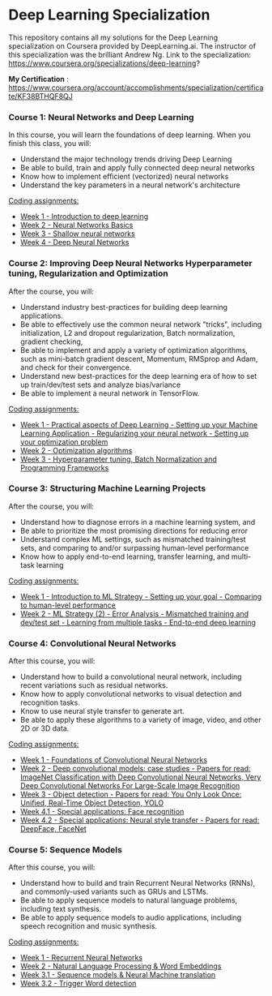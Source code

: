 # Deep Learning Specialization

This repository contains all my solutions for the Deep Learning specialization on Coursera provided by DeepLearning.ai. The instructor of this specialization was the brilliant Andrew Ng. Link to the specialization: https://www.coursera.org/specializations/deep-learning?

**My Certification** : https://www.coursera.org/account/accomplishments/specialization/certificate/KF38BTHQF8QJ  

### Course 1: Neural Networks and Deep Learning  
In this course, you will learn the foundations of deep learning. When you finish this class, you will:

- Understand the major technology trends driving Deep Learning
- Be able to build, train and apply fully connected deep neural networks 
- Know how to implement efficient (vectorized) neural networks 
- Understand the key parameters in a neural network's architecture 

<ins>Coding assignments:</ins>   

- [Week 1 - Introduction to deep learning]()  
- [Week 2 - Neural Networks Basics](https://github.com/polospeter/Deep-Learning-Specialization-Coursera/blob/master/Neural-networks/Week%202/Logistic%20Regression%20as%20a%20Neural%20Network/Logistic_Regression_with_a_Neural_Network_mindset_v6a.ipynb) 
- [Week 3 - Shallow neural networks](https://github.com/polospeter/Deep-Learning-Specialization-Coursera/blob/master/Neural-networks/Week%203/Planar%20data%20classification%20with%20one%20hidden%20layer/Planar_data_classification_with_onehidden_layer_v6c.ipynb)
- [Week 4 - Deep Neural Networks](https://github.com/polospeter/Deep-Learning-Specialization-Coursera/blob/master/Neural-networks/Week%204/Deep%20Neural%20Network%20Application_%20Image%20Classification/Deep%20Neural%20Network%20-%20Application%20v8.ipynb)

### Course 2: Improving Deep Neural Networks Hyperparameter tuning, Regularization and Optimization
After the course, you will: 
- Understand industry best-practices for building deep learning applications. 
- Be able to effectively use the common neural network "tricks", including initialization, L2 and dropout regularization, Batch normalization, gradient checking, 
- Be able to implement and apply a variety of optimization algorithms, such as mini-batch gradient descent, Momentum, RMSprop and Adam, and check for their convergence. 
- Understand new best-practices for the deep learning era of how to set up train/dev/test sets and analyze bias/variance
- Be able to implement a neural network in TensorFlow. 

<ins>Coding assignments:</ins>   

- [Week 1 - Practical aspects of Deep Learning - Setting up your Machine Learning Application - Regularizing your neural network - Setting up your optimization problem](https://github.com/polospeter/Deep-Learning-Specialization-Coursera/tree/master/Hyperparameter-tuning/week5)  
- [Week 2 - Optimization algorithms](https://github.com/polospeter/Deep-Learning-Specialization-Coursera/blob/master/Hyperparameter-tuning/week6/Optimization_methods_v1b.ipynb) 
- [Week 3 - Hyperparameter tuning, Batch Normalization and Programming Frameworks](https://github.com/polospeter/Deep-Learning-Specialization-Coursera/blob/master/Hyperparameter-tuning/week7/Tensorflow%20Tutorial%20v3a.ipynb)  

### Course 3: Structuring Machine Learning Projects
After the course, you will: 
- Understand how to diagnose errors in a machine learning system, and 
- Be able to prioritize the most promising directions for reducing error
- Understand complex ML settings, such as mismatched training/test sets, and comparing to and/or surpassing human-level performance
- Know how to apply end-to-end learning, transfer learning, and multi-task learning

<ins>Coding assignments:</ins>   

- [Week 1 - Introduction to ML Strategy - Setting up your goal - Comparing to human-level performance]()  
- [Week 2 - ML Strategy (2) - Error Analysis - Mismatched training and dev/test set - Learning from multiple tasks - End-to-end deep learning]()  

### Course 4: Convolutional Neural Networks
After this course, you will: 

- Understand how to build a convolutional neural network, including recent variations such as residual networks.
- Know how to apply convolutional networks to visual detection and recognition tasks.
- Know to use neural style transfer to generate art.
- Be able to apply these algorithms to a variety of image, video, and other 2D or 3D data.

<ins>Coding assignments:</ins>  

- [Week 1 - Foundations of Convolutional Neural Networks](https://github.com/polospeter/Deep-Learning-Specialization-Coursera/blob/master/Convolutional-networks/week1/Convolution%20model%20-%20Step%20by%20Step%20-%20v2.ipynb)  
- [Week 2 - Deep convolutional models: case studies - Papers for read: ImageNet Classification with Deep Convolutional Neural Networks, Very Deep Convolutional Networks For Large-Scale Image Recognition](https://github.com/polospeter/Deep-Learning-Specialization-Coursera/blob/master/Convolutional-networks/week2/ResNets/Residual_Networks_v2a.ipynb) 
- [Week 3 - Object detection - Papers for read: You Only Look Once: Unified, Real-Time Object Detection, YOLO](https://github.com/polospeter/Deep-Learning-Specialization-Coursera/blob/master/Convolutional-networks/week3/Car%20detection%20for%20Autonomous%20Driving/Autonomous_driving_application_Car_detection_v3a.ipynb)  
- [Week 4.1 - Special applications: Face recognition](https://github.com/polospeter/Deep-Learning-Specialization-Coursera/blob/master/Convolutional-networks/week4/Face%20Recognition/Face%20Recognition%20for%20the%20Happy%20House%20-%20v3.ipynb)
- [Week 4.2 - Special applications: Neural style transfer - Papers for read: DeepFace, FaceNet](https://github.com/polospeter/Deep-Learning-Specialization-Coursera/blob/master/Convolutional-networks/week4/Neural%20Style%20Transfer/Art_Generation_with_Neural_Style_Transfer_v3a.ipynb)

### Course 5: Sequence Models
After this course, you will:

- Understand how to build and train Recurrent Neural Networks (RNNs), and commonly-used variants such as GRUs and LSTMs.
- Be able to apply sequence models to natural language problems, including text synthesis. 
- Be able to apply sequence models to audio applications, including speech recognition and music synthesis.

<ins>Coding assignments:</ins>  

- [Week 1 - Recurrent Neural Networks](https://github.com/polospeter/Deep-Learning-Specialization-Coursera/blob/master/Sequence-models/Week%201/Building%20a%20Recurrent%20Neural%20Network/Building_a_Recurrent_Neural_Network_Step_by_Step_v3a.ipynb)  
- [Week 2 - Natural Language Processing & Word Embeddings](https://github.com/polospeter/Deep-Learning-Specialization-Coursera/blob/master/Sequence-models/Week%203/Trigger%20word%20detection/Trigger_word_detection_v1a.ipynb)  
- [Week 3.1 - Sequence models & Neural Machine translation](https://github.com/polospeter/Deep-Learning-Specialization-Coursera/blob/master/Sequence-models/Week%203/Machine%20Translation/Neural%20machine%20translation%20with%20attention%20-%20v4.ipynb) 
- [Week 3.2 - Trigger Word detection](https://github.com/polospeter/Deep-Learning-Specialization-Coursera/blob/master/Sequence-models/Week%203/Trigger%20word%20detection/Trigger_word_detection_v1a.ipynb)
